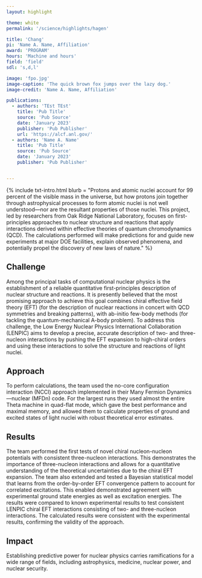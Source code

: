```yaml
---
layout: highlight

theme: white
permalink: '/science/highlights/hagen'

title: 'Chang'
pi: 'Name A. Name, Affiliation'
award: 'PROGRAM'
hours: 'Machine and hours'
field: 'field'
sdl: 's,d,l'

image: 'fpo.jpg' 
image-caption: 'The quick brown fox jumps over the lazy dog.'
image-credit: 'Name A. Name, Affiliation'

publications:
  - authors: 'TEst TEst'
    title: 'Pub Title'
    source: 'Pub Source'
    date: 'January 2023'
    publisher: 'Pub Publisher'
    url: 'https://alcf.anl.gov/'
  - authors: 'Name A. Name'
    title: 'Pub Title'
    source: 'Pub Source'
    date: 'January 2023'
    publisher: 'Pub Publisher'


---
```





{% include txt-intro.html 
    blurb = "Protons and atomic nuclei account for 99 percent of the visible mass in the universe, but how protons join together through astrophysical processes to form atomic nuclei is not well understood—nor are the resultant properties of those nuclei. This project, led by researchers from Oak Ridge National Laboratory, focuses on first-principles approaches to nuclear structure and reactions that apply interactions derived within effective theories of quantum chromodynamics (QCD). The calculations performed will make predictions for and guide new experiments at major DOE facilities, explain observed phenomena, and potentially propel the discovery of new laws of nature."
%}



## Challenge

Among the principal tasks of computational nuclear physics is the establishment of a reliable quantitative first-principles description of nuclear structure and reactions. It is presently believed that the most promising approach to achieve this goal combines chiral effective field theory (EFT) (for the description of nuclear reactions in concert with QCD symmetries and breaking patterns), with ab-initio few-body methods (for tackling the quantum-mechanical A-body problem). To address this challenge, the Low Energy Nuclear Physics International Collaboration (LENPIC) aims to develop a precise, accurate description of two- and three-nucleon interactions by pushing the EFT expansion to high-chiral orders and using these interactions to solve the structure and reactions of light nuclei.



## Approach

To perform calculations, the team used the no-core configuration interaction (NCCI) approach implemented in their Many Fermion Dynamics—nuclear (MFDn) code. For the largest runs they used almost the entire Theta machine in quad-flat mode, which gave the best performance and maximal memory, and allowed them to calculate properties of ground and excited states of light nuclei with robust theoretical error estimates.



## Results

The team performed the first tests of novel chiral nucleon-nucleon potentials with consistent three-nucleon interactions. This demonstrates the importance of three-nucleon interactions and allows for a quantitative understanding of the theoretical uncertainties due to the chiral EFT expansion. The team also extended and tested a Bayesian statistical model that learns from the order-by-order EFT convergence pattern to account for correlated excitations. This enabled demonstrated agreement with experimental ground state energies as well as excitation energies. The results were compared to known experimental results to test consistent LENPIC chiral EFT interactions consisting of two- and three-nucleon interactions. The calculated results were consistent with the experimental results, confirming the validity of the approach.



## Impact

Establishing predictive power for nuclear physics carries ramifications for a wide range of fields, including astrophysics, medicine, nuclear power, and nuclear security.
